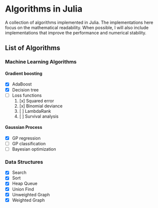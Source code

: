 # Algorithms in Julia

A collection of algorithms implemented in Julia. The implementations here focus on the mathematical readability. When possible, I will also include implementations that improve the performance and numerical stability.

## List of Algorithms

### Machine Learning Algorithms

#### Gradient boosting

- [x] AdaBoost
- [x] Decision tree
- [ ] Loss functions
    1. [x] Squared error
    2. [x] Binomial deviance
    3. [ ] LambdaRank
    4. [ ] Survival analysis

#### Gaussian Process

- [x] GP regression
- [ ] GP classification
- [ ] Bayesian optimization

### Data Structures 

- [x] Search
- [x] Sort
- [x] Heap Queue
- [x] Union Find
- [x] Unweighted Graph 
- [x] Weighted Graph
